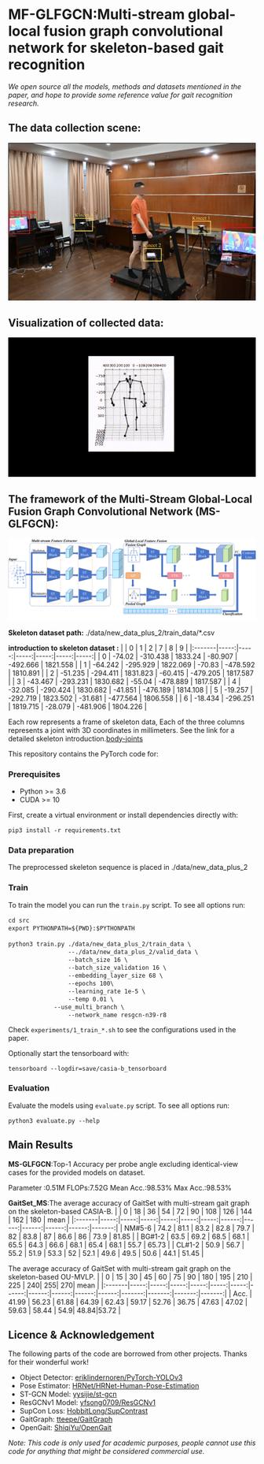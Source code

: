 # MF-GLFGCN:Multi-stream global-local fusion graph convolutional network for skeleton-based gait recognition
*We open source all the models, methods and datasets mentioned in the paper, and hope to provide some reference value for gait recognition research.*

## The data collection scene:
![image](https://github.com/Xu-repository/MF-GLFGCN/blob/master/img/scene.png) 

## Visualization of collected data:
![img](https://github.com/Xu-repository/MF-GLFGCN/blob/master/img/video1.gif)

## The framework of the Multi-Stream Global-Local Fusion Graph Convolutional Network (MS-GLFGCN):
![image](https://github.com/Xu-repository/MF-GLFGCN/blob/master/img/model.png)

**Skeleton dataset path:** ./data/new_data_plus_2/train_data/*.csv

**introduction to skeleton dataset :**
|        |    0 |   1 |   2 |   7 |   8 |   9 |
|:-------|-----:|-----:|-----:|-----:|-----:|-----:|
| 0 | -74.02 | -310.438 | 1833.24   | -80.907 | -492.666 | 1821.558 |
| 1 | -64.242 | -295.929 | 1822.069 | -70.83 | -478.592 | 1810.891 |
| 2 | -51.235 | -294.411 | 1831.823 | -60.415 | -479.205 | 1817.587  |
| 3 | -43.467 | -293.231 | 1830.682 | -55.04 | -478.889 | 1817.587  |
| 4 | -32.085 | -290.424 | 1830.682 | -41.851 | -476.189 | 1814.108  |
| 5 | -19.257 | -292.719 | 1823.502 | -31.681 | -477.564 | 1806.558  |
| 6 | -18.434 | -296.251 | 1819.715 | -28.079 | -481.906 |  1804.226 |

Each row represents a frame of skeleton data, Each of the three columns represents a joint with 3D coordinates in millimeters.
See the link for a detailed skeleton introduction.[body-joints](https://learn.microsoft.com/en-us/previous-versions/azure/kinect-dk/body-joints )

This repository contains the PyTorch code for:

### Prerequisites
- Python >= 3.6
- CUDA >= 10

First, create a virtual environment or install dependencies directly with:
```shell
pip3 install -r requirements.txt
```
### Data preparation
The preprocessed skeleton sequence is placed in ./data/new_data_plus_2

### Train
To train the model you can run the `train.py` script. To see all options run:
```shell
cd src
export PYTHONPATH=${PWD}:$PYTHONPATH

python3 train.py ./data/new_data_plus_2/train_data \
                 --./data/new_data_plus_2/valid_data \
                 --batch_size 16 \
                 --batch_size_validation 16 \
                 --embedding_layer_size 68 \
                 --epochs 100\
                 --learning_rate 1e-5 \
                 --temp 0.01 \
	         --use_multi_branch \
                 --network_name resgcn-n39-r8
```

Check `experiments/1_train_*.sh` to see the configurations used in the paper. 

Optionally start the tensorboard with: 
```shell
tensorboard --logdir=save/casia-b_tensorboard 
```

### Evaluation
Evaluate the models using `evaluate.py` script. To see all options run:
```shell
python3 evaluate.py --help
```

## Main Results
**MS-GLFGCN**:Top-1 Accuracy per probe angle excluding identical-view cases for the provided models on dataset.

Parameter :0.51M	FLOPs:7.52G	Mean Acc.:98.53%	Max Acc.:98.53%

**GaitSet_MS**:The average accuracy of GaitSet with multi-stream gait graph on the skeleton-based CASIA-B.
|        |    0 |   18 |   36 |   54 |   72 |   90 |   108 |   126 |   144 |   162 |   180 |   mean |
|:-------|-----:|-----:|-----:|-----:|-----:|-----:|------:|------:|------:|------:|------:|-------:|
| NM#5-6 | 74.2 | 81.1 | 83.2   | 82.8 | 79.7 | 82 |  83.8 |  87 |  86.6 |  86 |  73.9 |   81.85 |
| BG#1-2 | 63.5 | 69.2 | 68.5 | 68.1 | 65.5 | 64.3 |  66.6   |  68.1 |  65.4 |  68.1 |  55.7 |   65.73 |
| CL#1-2 | 50.9 | 56.7 | 55.2 | 51.9 | 53.3 | 52   |  52.1 |  49.6 |  49.5 |  50.6 |  44.1 |   51.45 |

The average accuracy of GaitSet with multi-stream gait graph on the skeleton-based OU-MVLP.
|        |    0 |   15 |   30 |   45 |   60 |   75 |   90 |   180 |   195 |   210 |   225 | 240| 255| 270|   mean |
|:-------|-----:|-----:|-----:|-----:|-----:|-----:|------:|------:|------:|------:|------:|-------:|-------:|-------:|-------:|
| Acc. | 41.99 | 56.23 | 61.88   | 64.39 | 62.43 | 59.17 |  52.76 |  36.75 | 47.63 | 47.02 |  59.63 |   58.44 | 54.9| 48.84|53.72 |

## Licence & Acknowledgement

The following parts of the code are borrowed from other projects. Thanks for their wonderful work!
- Object Detector: [eriklindernoren/PyTorch-YOLOv3](https://github.com/eriklindernoren/PyTorch-YOLOv3)
- Pose Estimator: [HRNet/HRNet-Human-Pose-Estimation](https://github.com/HRNet/HRNet-Human-Pose-Estimation)
- ST-GCN Model: [yysijie/st-gcn](https://github.com/yysijie/st-gcn)
- ResGCNv1 Model: [yfsong0709/ResGCNv1](https://github.com/yfsong0709/ResGCNv1)
- SupCon Loss: [HobbitLong/SupContrast](https://github.com/HobbitLong/SupContrast)
- GaitGraph: [tteepe/GaitGraph](https://github.com/tteepe/GaitGraph)
- OpenGait: [ShiqiYu/OpenGait](https://github.com/ShiqiYu/OpenGait)

*Note: This code is only used for academic purposes, people cannot use this code for anything that might be considered commercial use.*
